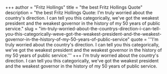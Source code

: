 +++
author = "Fritz Hollings"
title = "the best Fritz Hollings Quote"
description = "the best Fritz Hollings Quote: I'm truly worried about the country's direction. I can tell you this categorically, we've got the weakest president and the weakest governor in the history of my 50 years of public service."
slug = "im-truly-worried-about-the-countrys-direction-i-can-tell-you-this-categorically-weve-got-the-weakest-president-and-the-weakest-governor-in-the-history-of-my-50-years-of-public-service"
quote = '''I'm truly worried about the country's direction. I can tell you this categorically, we've got the weakest president and the weakest governor in the history of my 50 years of public service.'''
+++
I'm truly worried about the country's direction. I can tell you this categorically, we've got the weakest president and the weakest governor in the history of my 50 years of public service.
